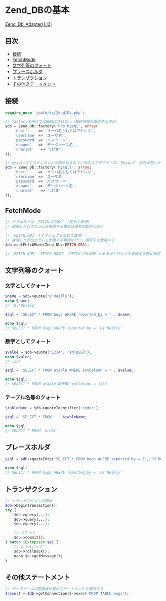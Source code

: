 # Zend_DBの基本

  [Zend_Db_Adapter(1.12)](http://framework.zend.com/manual/1.12/ja/zend.db.adapter.html)

## 目次

- [接続](#接続)
- [FetchMode](#fetchmode)
- [文字列等のクォート](#文字列等のクォート)
- [プレースホルダ](#プレースホルダ)
- [トランザクション](#トランザクション)
- [その他ステートメント](#その他ステートメント)

## 接続

```php
require_once '/path/to/Zend/Db.php';

// factoryの時点では接続はされない（接続情報を設定するのみ）
$db = Zend_Db::factory('Pdo_Mysql', array(
    'host'     => 'サーバ名もしくはアドレス',
    'username' => 'ユーザ名',
    'password' => 'パスワード',
    'dbname'   => 'データベース名',
    'charset'   => 'utf8'
));

// mysqliエクステンションが読み込まれているならアダプターは 'Mysqli' の方が良いかも
$db = Zend_Db::factory('Mysqli', array(
    'host'     => 'サーバ名もしくはアドレス',
    'username' => 'ユーザ名',
    'password' => 'パスワード',
    'dbname'   => 'データベース名',
    'charset'   => 'utf8'
));
```

## FetchMode

```php
// デフォルトは 'FETCH_ASSOC' (配列で取得)
// 取得した行のカラムを参照する場合は通常の配列と同じ

// 'FETCH_OBJ' (オブジェクト形式で取得)
// 取得した行のカラムを参照する場合はアロー演算子を使用する
$db->setFetchMode(Zend_Db::FETCH_OBJ);

// 'FETCH_NUM' 'FETCH_BOTH' 'FETCH_COLUMN'もあるがリザルトを取得する時に指定できるので使用することはない
```

## 文字列等のクォート

### 文字としてクォート

```php
$name = $db->quote("O'Reilly");
echo $name;
// 'O\'Reilly'

$sql = 'SELECT * FROM bugs WHERE reported_by = ' . $name;

echo $sql;
// SELECT * FROM bugs WHERE reported_by = 'O\'Reilly'
```

### 数字としてクォート

```php
$value = $db->quote('1234', 'INTEGER');
echo $value;
// 1234

$sql = 'SELECT * FROM atable WHERE intColumn = ' . $value;

echo $sql;
// SELECT * FROM atable WHERE intColumn = 1234
```

### テーブル名等のクォート

```php
$tableName = $db->quoteIdentifier('order');

$sql = 'SELECT * FROM ' . $tableName;

echo $sql
// SELECT * FROM `order`
```

## プレースホルダ

```php
$sql = $db->quoteInto("SELECT * FROM bugs WHERE reported_by = ?", "O'Reilly");

echo $sql;
// SELECT * FROM bugs WHERE reported_by = 'O\'Reilly'
```

## トランザクション

```php
// トランザクションの開始
$db->beginTransaction();
try {
    $db->query(...);
    $db->query(...);
    $db->query(...);

    // コミット
    $db->commit();
} catch (Exception $e) {
    // ロールバック
    $db->rollBack();
    echo $e->getMessage();
}
```

## その他ステートメント

```php
// データベースの直接操作等のステートメントを実行する
$result = $db->getConnection()->exec('DROP TABLE bugs');
```
